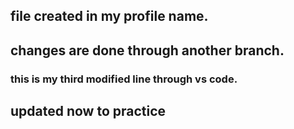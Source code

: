 ## file created in my profile name.
## changes are done through another branch.
### this is my third modified line through vs code.
####


## updated now to practice